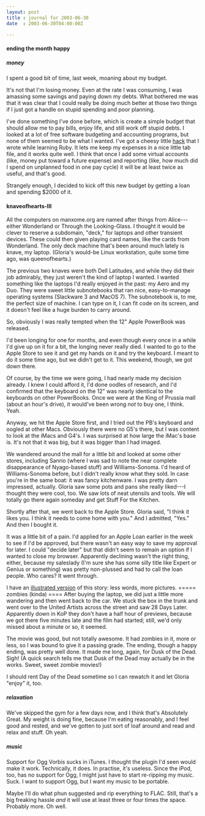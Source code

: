 ```yaml
---
layout: post
title : journal for 2003-06-30
date  : 2003-06-30T04:00:00Z

---
```

<h4>ending the month happy</h4><h5>money</h5>I spent a good bit of time, last week, moaning about my budget.

It's not that I'm losing money.  Even at the rate I was consuming, I was amassing some savings and paying down my debts.  What bothered me was that it was clear that I could really be doing much better at those two things if I just got a handle on stupid spending and poor planning.

I've done something I've done before, which is create a simple budget that should allow me to pay bills, enjoy life, and still work off stupid debts.  I looked at a lot of free software budgeting and accounting programs, but none of them seemed to be what I wanted.  I've got a cheesy little <a href='/hacks/ruby'>hack</a> that I wrote while learning Ruby.  It lets me keep my expenses in a nice little tab file, and it works quite well.  I think that once I add some virtual accounts (like, money put toward a future expense) and reporting (like, how much did I spend on unplanned food in one pay cycle) it will be at least twice as useful, and that's good.

Strangely enough, I decided to kick off this new budget by getting a loan and spending $2000 of it.<h4>knaveofhearts-III</h4>All the computers on manxome.org are named after things from Alice---either Wonderland or Through the Looking-Glass.  I thought it would be clever to reserve a subdomain, "deck," for laptops and other transient devices.  These could then given playing card names, like the cards from Wonderland.  The only deck machine that's been around much lately is knave, my laptop.  (Gloria's would-be Linux workstation, quite some time ago, was queenofhearts.)

The previous two knaves were both Dell Latitudes, and while they did their job admirably, they just weren't the kind of laptop I wanted.  I wanted something like the laptops I'd really enjoyed in the past:  my Aero and my Duo.  They were sweet little subnotebooks that ran nice, easy-to-manage operating systems (Slackware 3 and MacOS 7).  The subnotebook is, to me, the perfect size of machine.  I can type on it, I can fit code on its screen, and it doesn't feel like a huge burden to carry around.

So, obviously I was really tempted when the 12" Apple PowerBook was released.

I'd been longing for one for months, and even though every once in a while I'd give up on it for a bit, the longing never really died.  I wanted to go to the Apple Store to see it and get my hands on it and try the keyboard.  I meant to do it some time ago, but we didn't get to it.  This weekend, though, we got down there.

Of course, by the time we were going, I had nearly made my decision already.  I knew I could afford it, I'd done oodles of research, and I'd confirmed that the keyboard on the 12" was nearly identical to the keyboards on other PowerBooks. Once we were at the King of Prussia mall (about an hour's drive), it would've been wrong <em>not</em> to buy one, I think.  Yeah.

Anyway, we hit the Apple Store first, and I tried out the PB's keyboard and oogled at other Macs.  Obviously there were no G5's there, but I was content to look at the iMacs and G4's.  I was surprised at how large the iMac's base is. It's not that it was big, but it was bigger than I had imaged.

We wandered around the mall for a little bit and looked at some other stores, including Sanrio (where I was sad to note the near complete disappearance of Nyago-based stuff) and Williams-Sonoma.  I'd heard of Williams-Sonoma before, but I didn't really know what they sold.  In case you're in the same boat: it was fancy kitchenware.  I was pretty darn impressed, actually.  Gloria saw some pots and pans she really liked---I thought they were cool, too.  We saw lots of neat utensils and tools.  We will totally go there again someday and get Stuff For the Kitchen.

Shortly after that, we went back to the Apple Store.  Gloria said, "I think it likes you.  I think it needs to come home with you."  And I admitted, "Yes."  And then I bought it.

It was a little bit of a pain.  I'd applied for an Apple Loan earlier in the week to see if I'd be approved, but there wasn't an easy way to save my approval for later.  I could "decide later" but that didn't seem to remain an option if I wanted to close my browser.  Apparently declining wasn't the right thing, either, because my saleslady (I'm sure she has some silly title like Expert or Genius or something) was pretty non-plussed and had to call the loan people.  Who cares?  It went through.

I have an <a href='/images/hardware/knave'>illustrated version</a> of this story: less words, more pictures. ===== zombies (kinda) ==== After buying the laptop, we did just a little more wandering and then went back to the car.  We stuck the box in the trunk and went over to the United Artists across the street and saw 28 Days Later.  Apparently down in KoP they don't have a half hour of previews, because we got there five minutes late and the film had started; still, we'd only missed about a minute or so, it seemed.

The movie was good, but not totally awesome.  It had zombies in it, more or less, so I was bound to give it a passing grade.  The ending, though a happy ending, was pretty well done.  It made me long, again, for Dusk of the Dead. Sigh!  (A quick search tells me that Dusk of the Dead may actually be in the works.  Sweet, sweet zombie movies!)

I should rent Day of the Dead sometime so I can rewatch it and let Gloria "enjoy" it, too.<h5>relaxation</h5>We've skipped the gym for a few days now, and I think that's Absolutely Great. My weight is doing fine, because I'm eating reasonably, and I feel good and rested, and we've gotten to just sort of loaf around and read and relax and stuff.  Oh yeah.<h5>music</h5>Support for Ogg Vorbis sucks in iTunes.  I thought the plugin I'd seen would make it work.  Technically, it does.  In practise, it's useless.  Since the iPod, too, has no support for Ogg, I might just have to start re-ripping my music.  Suck.  I want to support Ogg, but I want my music to be portable.

Maybe I'll do what phun suggested and rip everything to FLAC.  Still, that's a big freaking hassle <em>and</em> it will use at least three or four times the space.  Probably more.  Oh well.


